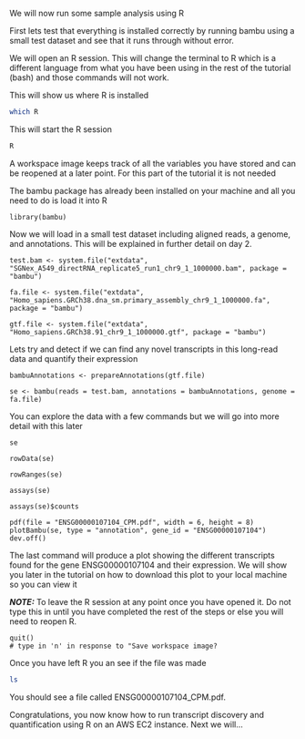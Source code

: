 We will now run some sample analysis using R

First lets test that everything is installed correctly by running bambu using a small test dataset and see that it runs through without error.

We will open an R session. This will change the terminal to R which is a different language from what you have been using in the rest of the tutorial (bash) and those commands will not work. 

This will show us where R is installed
```bash
which R
```

This will start the R session
```bash
R
```

A workspace image keeps track of all the variables you have stored and can be reopened at a later point. For this part of the tutorial it is not needed

The bambu package has already been installed on your machine and all you need to do is load it into R
```rscript
library(bambu)
```

Now we will load in a small test dataset including aligned reads, a genome, and annotations. This will be explained in further detail on day 2.

```rscript
test.bam <- system.file("extdata", "SGNex_A549_directRNA_replicate5_run1_chr9_1_1000000.bam", package = "bambu")
  
fa.file <- system.file("extdata", "Homo_sapiens.GRCh38.dna_sm.primary_assembly_chr9_1_1000000.fa", package = "bambu")

gtf.file <- system.file("extdata", "Homo_sapiens.GRCh38.91_chr9_1_1000000.gtf", package = "bambu")
```

Lets try and detect if we can find any novel transcripts in this long-read data and quantify their expression

```
bambuAnnotations <- prepareAnnotations(gtf.file)

se <- bambu(reads = test.bam, annotations = bambuAnnotations, genome = fa.file)
```

You can explore the data with a few commands but we will go into more detail with this later
```rscript
se
```
```rscript
rowData(se)
```
```rscript
rowRanges(se)
```
```rscript
assays(se)
```
```rscript
assays(se)$counts
```
```rscript
pdf(file = "ENSG00000107104_CPM.pdf", width = 6, height = 8)
plotBambu(se, type = "annotation", gene_id = "ENSG00000107104")
dev.off()
```
The last command will produce a plot showing the different transcripts found for the gene ENSG00000107104 and their expression. We will show you later in the tutorial on how to download this plot to your local machine so you can view it

***NOTE:*** To leave the R session at any point once you have opened it. Do not type this in until you have completed the rest of the steps or else you will need to reopen R. 
```rscript
quit()
# type in 'n' in response to "Save workspace image?
```

Once you have left R you an see if the file was made
```bash
ls
```
You should see a file called ENSG00000107104_CPM.pdf.

Congratulations, you now know how to run transcript discovery and quantification using R on an AWS EC2 instance. Next we will...
